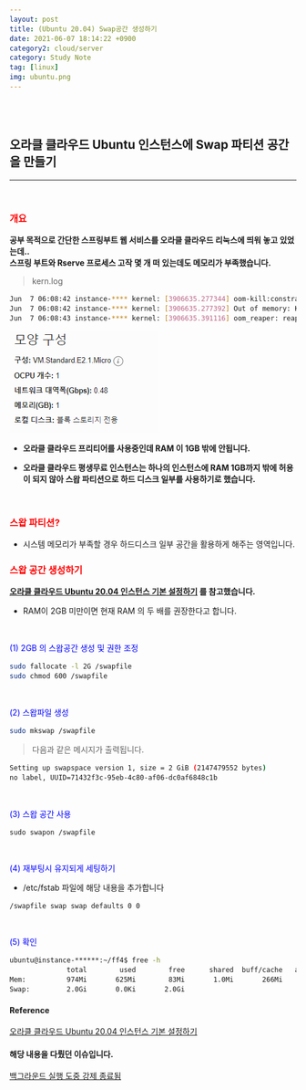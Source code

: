 ```yaml
---
layout: post
title: (Ubuntu 20.04) Swap공간 생성하기
date: 2021-06-07 18:14:22 +0900
category2: cloud/server
category: Study Note
tag: [linux]
img: ubuntu.png
---
```

<br>

<br>  




## 오라클 클라우드 Ubuntu 인스턴스에 Swap 파티션 공간을 만들기
<hr>  
 
<br>  



### <span style='color:red'>개요</span>  

  
  
**공부 목적으로 간단한 스프링부트 웹 서비스를 오라클 클라우드 리눅스에 띄워 놓고 있었는데..**  
**스프링 부트와 Rserve 프로세스 고작 몇 개 떠 있는데도 메모리가 부족했습니다.**  

>kern.log  

```bash
Jun  7 06:08:42 instance-**** kernel: [3906635.277344] oom-kill:constraint=CONSTRAINT_NONE,nodemask=(null),cpuset=/,mems_allowed=0,global_oom,task_memcg=/user.slice/user-1001.slice/session-1320.scope,task=java,pid=232693,uid=0
Jun  7 06:08:42 instance-**** kernel: [3906635.277392] Out of memory: Killed process 232693 (java) total-vm:2684284kB, anon-rss:320384kB, file-rss:0kB, shmem-rss:0kB, UID:0 pgtables:880kB oom_score_adj:0
Jun  7 06:08:43 instance-**** kernel: [3906635.391116] oom_reaper: reaped process 232693 (java), now anon-rss:0kB, file-rss:0kB, shmem-rss:0kB

```  

![](/assets/img/linux1/linux1-1.PNG)
  
* **오라클 클라우드 프리티어를 사용중인데 RAM 이 1GB 밖에 안됩니다.**    

* **오라클 클라우드 평생무료 인스턴스는 하나의 인스턴스에 RAM 1GB까지 밖에 허용이 되지 않아 스왑 파티션으로 하드 디스크 일부를 사용하기로 했습니다.** 
  
<br>  

### <span style='color:red'>스왑 파티션?</span>  
  
* 시스템 메모리가 부족할 경우 하드디스크 일부 공간을 활용하게 해주는 영역입니다.  
  
  
### <span style='color:red'>스왑 공간 생성하기</span>  
  
**[오라클 클라우드 Ubuntu 20.04 인스턴스 기본 설정하기](https://www.wsgvet.com/cloud/6?page=1) 를 참고했습니다.**  
* RAM이 2GB 미만이면 현재 RAM 의 두 배를 권장한다고 합니다.  
  
<br>  


<span style='color:blue'>   (1) 2GB 의 스왑공간 생성 및 권한 조정  </span>


```bash
sudo fallocate -l 2G /swapfile
sudo chmod 600 /swapfile
```
<br>  

<span style='color:blue'>   (2) 스왑파일 생성  </span>	 


```bash
sudo mkswap /swapfile
```
> 다음과 같은 메시지가 출력됩니다.  

```bash
Setting up swapspace version 1, size = 2 GiB (2147479552 bytes)
no label, UUID=71432f3c-95eb-4c80-af06-dc0af6848c1b
```
<br>  

<span style='color:blue'>  (3) 스왑 공간 사용  </span>

```shell
sudo swapon /swapfile
```

<br>  

<span style='color:blue'>   (4) 재부팅시 유지되게 세팅하기  </span>

*  /etc/fstab 파일에 해당 내용을 추가합니다  

```bash
/swapfile swap swap defaults 0 0
```
  
<br>  

<span style='color:blue'>   (5) 확인 </span>
```bash
ubuntu@instance-******:~/ff4$ free -h
              total        used        free      shared  buff/cache   available
Mem:          974Mi       625Mi        83Mi       1.0Mi       266Mi       200Mi
Swap:         2.0Gi       0.0Ki       2.0Gi
``` 

#### Reference
  
[오라클 클라우드 Ubuntu 20.04 인스턴스 기본 설정하기](https://www.wsgvet.com/cloud/6?page=1)  


#### 해당 내용을 다뤘던 이슈입니다.  
[백그라운드 실행 도중 강제 종료됨](https://github.com/pds0309/springboot-simple-fifaonline4-web/issues/112#issuecomment-864342888)